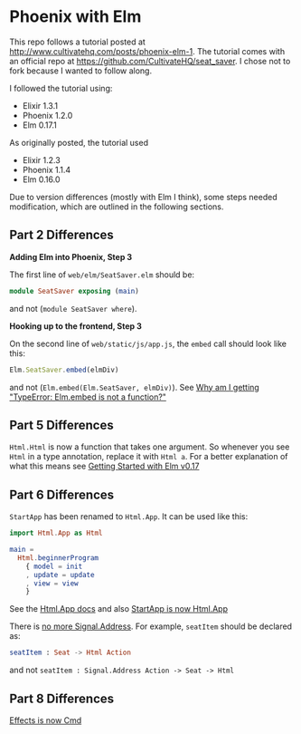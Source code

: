 # Phoenix with Elm

This repo follows a tutorial posted at http://www.cultivatehq.com/posts/phoenix-elm-1. The tutorial comes with an official repo at https://github.com/CultivateHQ/seat_saver. I chose not to fork because I wanted to follow along.

I followed the tutorial using:

* Elixir 1.3.1
* Phoenix 1.2.0
* Elm 0.17.1

As originally posted, the tutorial used

* Elixir 1.2.3
* Phoenix 1.1.4
* Elm 0.16.0

Due to version differences (mostly with Elm I think), some steps needed modification, which are outlined in the following sections.

## Part 2 Differences

__Adding Elm into Phoenix, Step 3__

The first line of `web/elm/SeatSaver.elm` should be:

```elm
module SeatSaver exposing (main)
```

and not (`module SeatSaver where`).

__Hooking up to the frontend, Step 3__

On the second line of `web/static/js/app.js`, the `embed` call should look like this:

```javascript
Elm.SeatSaver.embed(elmDiv)
```

and not (`Elm.embed(Elm.SeatSaver, elmDiv)`). See [Why am I getting "TypeError: Elm.embed is not a function?"](http://faq.elm-community.org/17.html#why-am-i-getting-typeerror-elmembed-is-not-a-function)

## Part 5 Differences

`Html.Html` is now a function that takes one argument. So whenever you see `Html` in a type annotation, replace it with `Html a`. For a better explanation of what this means see [Getting Started with Elm v0.17](https://medium.com/@diamondgfx/getting-started-with-elm-11d7a53b1a78#.pelvp3vbd)

## Part 6 Differences

`StartApp` has been renamed to `Html.App`. It can be used like this:

```elm
import Html.App as Html

main =
  Html.beginnerProgram
    { model = init
    , update = update
    , view = view
    }
```

See the [Html.App docs](http://package.elm-lang.org/packages/elm-lang/html/1.1.0/Html-App) and also [StartApp is now Html.App](https://github.com/elm-lang/elm-platform/blob/master/upgrade-docs/0.17.md#startapp-is-now-htmlapp)

There is [no more Signal.Address](https://github.com/elm-lang/elm-platform/blob/master/upgrade-docs/0.17.md#no-more-signaladdress). For example, `seatItem` should be declared as:

```elm
seatItem : Seat -> Html Action
```

and not `seatItem : Signal.Address Action -> Seat -> Html`

## Part 8 Differences

[Effects is now Cmd](https://github.com/elm-lang/elm-platform/blob/master/upgrade-docs/0.17.md#effects-is-now-cmd)
